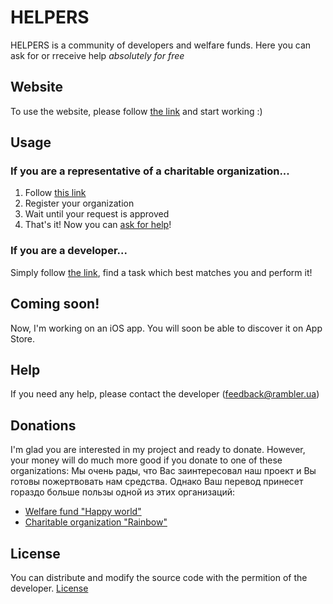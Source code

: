 # HELPERS

HELPERS is a community of developers and welfare funds. Here you can ask for or rreceive help *absolutely for free*

## Website

To use the website, please follow [the link](https://helpers.pythonanywhere.com/en) and start working :)

## Usage

### If you are a representative of a charitable organization...
1) Follow [this link](https://helpers.pythonanywhere.com/en#partnership)
2) Register your organization
3) Wait until your request is approved
4) That's it! Now you can [ask for help](https://helpers.pythonanywhere.com/en/create-task)!

### If you are a developer...
Simply follow [the link](https://helpers.pythonanywhere.com/en/developers), find a task which best matches you and perform it!

## Coming soon!
Now, I'm working on an iOS app. You will soon be able to discover it on App Store.

## Help
If you need any help, please contact the developer ([feedback@rambler.ua](mailto:feedback@rambler.ua))

## Donations
I'm glad you are interested in my project and ready to donate. However, your money will do much more good if you donate to one of these organizations:
Мы очень рады, что Вас заинтересовал наш проект и Вы готовы пожертвовать нам средства. Однако Ваш перевод принесет гораздо больше пользы одной из этих организаций:
- [Welfare fund "Happy world"](https://blagotvoritelnyi-fond.ru/pay/)
- [Charitable organization "Rainbow"](https://raduga-omsk.ru/how-to-help/?lang_ui=en)

## License
You can distribute and modify the source code with the permition of the developer. [License](https://github.com/aadev151/helpers/blob/main/LICENSE.md)
